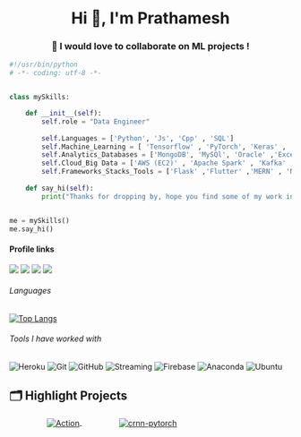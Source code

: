 <h1 align="center">Hi 👋, I'm Prathamesh</h1>
<h3 align="center">💞️ I would love to collaborate on ML projects !</h3>


```python
#!/usr/bin/python
# -*- coding: utf-8 -*-


class mySkills:

    def __init__(self):
        self.role = "Data Engineer"
        
        self.Languages = ['Python', 'Js', 'Cpp' , 'SQL']
        self.Machine_Learning = [ 'Tensorflow' , 'PyTorch', 'Keras' , 'Scikit-learn' , 'Opencv' , 'NLP']
        self.Analytics_Databases = ['MongoDB', 'MySQl', 'Oracle' ,'Excel', 'matplotlib' , 'seaborn']
        self.Cloud_Big Data = ['AWS (EC2)' , 'Apache Spark' , 'Kafka' , 'Heroku' , 'linux']
        self.Frameworks_Stacks_Tools = ['Flask' ,'Flutter' ,'MERN' , 'Node js', 'Git' , 'Apis' , 'docker']
        
    def say_hi(self):
        print("Thanks for dropping by, hope you find some of my work interesting.")


me = mySkills()
me.say_hi()
```

#### Profile links
[<img src="https://img.shields.io/badge/LeetCode-000000?style=for-the-badge&logo=LeetCode&logoColor=#d16c06"/>](https://leetcode.com/lollinng) 
[<img src="https://img.shields.io/badge/linkedin-%230077B5.svg?&style=for-the-badge&logo=linkedin&logoColor=white" />](https://www.linkedin.com/in/prathamesh-jadhav-105728138/) 
[<img src ="https://img.shields.io/badge/Gmail-%23E4405F.svg?&style=for-the-badge&logo=gmail&logoColor=white">](mailto:pratameshjadhav@gmail.com)
[<img src ="https://img.shields.io/badge/Portfolio-%23000000.svg?style=for-the-badge&logo=firefox&logoColor=#FF7139">](https://lollinng.github.io/Prathamesh/)


###### Languages
[![Top Langs](https://github-readme-stats.vercel.app/api/top-langs/?username=lollinng&layout=compact)](https://github.com/anuraghazra/github-readme-stats)

###### Tools I have worked with
![Heroku](https://img.shields.io/badge/-Heroku-430098?style=for-the-badge&logo=heroku)
![Git](https://img.shields.io/badge/-Git-black?style=for-the-badge&logo=git)
![GitHub](https://img.shields.io/badge/-GitHub-181717?style=for-the-badge&logo=github)
![Streaming](https://img.shields.io/badge/Spark_Streaming-blue?style=for-the-badge)
![Firebase](https://img.shields.io/badge/-Firebase-181717?style=for-the-badge&logo=firebase)
![Anaconda](https://img.shields.io/badge/-Anaconda-181717?style=for-the-badge&logo=anaconda)
![Ubuntu](https://img.shields.io/badge/Ubuntu-E95420?style=for-the-badge&logo=ubuntu&logoColor=white)

## 🗂️ Highlight Projects
&nbsp;&nbsp;&nbsp;&nbsp;&nbsp;&nbsp;&nbsp;&nbsp;&nbsp;&nbsp;&nbsp;&nbsp;&nbsp;&nbsp;&nbsp;&nbsp;
<a href="https://github.com/lollinng/Action-Recognition-System">
<img align="center" src="https://github-readme-stats.vercel.app/api/pin/?username=lollinng&repo=Action-Recognition-System&show_icons=true&line_height=27&title_color=6aa6f8&text_color=8a919a&icon_color=6aa6f8&bg_color=22272e" alt="Action" />
</a>
&nbsp;&nbsp;&nbsp;&nbsp;&nbsp;&nbsp;&nbsp;&nbsp;&nbsp;&nbsp;&nbsp;&nbsp;&nbsp;&nbsp;&nbsp;&nbsp;
<a href="https://github.com/lollinng/Healthify">
  <img align="center" src="https://github-readme-stats.vercel.app/api/pin/?username=lollinng&repo=Healthify&show_icons=true&line_height=27&title_color=6aa6f8&text_color=8a919a&icon_color=6aa6f8&bg_color=22272e" alt="crnn-pytorch" />
</a>
